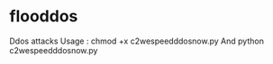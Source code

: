 # flooddos
Ddos attacks
Usage : chmod +x c2wespeedddosnow.py 
And python c2wespeedddosnow.py <Target URL>
